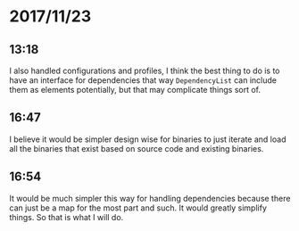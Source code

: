 # 2017/11/23

## 13:18

I also handled configurations and profiles, I think the best thing to do is to
have an interface for dependencies that way `DependencyList` can include them
as elements potentially, but that may complicate things sort of.

## 16:47

I believe it would be simpler design wise for binaries to just iterate and
load all the binaries that exist based on source code and existing binaries.

## 16:54

It would be much simpler this way for handling dependencies because there can
just be a map for the most part and such. It would greatly simplify things. So
that is what I will do.
